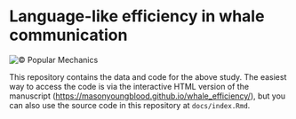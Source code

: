 # Language-like efficiency in whale communication

![&copy; Popular Mechanics](https://hips.hearstapps.com/hmg-prod/images/high-angle-view-of-humpback-whale-swimming-in-sea-royalty-free-image-1702574312.jpg)

This repository contains the data and code for the above study. The easiest way to access the code is via the interactive HTML version of the manuscript (<https://masonyoungblood.github.io/whale_efficiency/>), but you can also use the source code in this repository at `docs/index.Rmd`.
